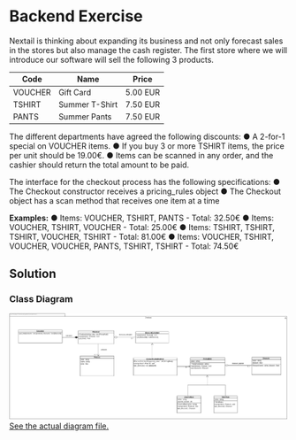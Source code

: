 # Backend Exercise
Nextail is thinking about expanding its business and not only forecast sales in the stores but also manage the cash register. The first store where we will introduce our software will sell the following 3 products.

| **Code** | **Name**       | **Price** |
|----------|----------------|-----------|
| VOUCHER  | Gift Card      | 5.00 EUR  |
| TSHIRT   | Summer T-Shirt | 7.50 EUR  |
| PANTS    | Summer Pants   | 7.50 EUR  |

The different departments have agreed the following discounts:
● A 2-for-1 special on VOUCHER items.
● If you buy 3 or more TSHIRT items, the price per unit should be 19.00€.
● Items can be scanned in any order, and the cashier should return the  total amount to be paid.

The interface for the checkout process has the following specifications:
● The Checkout constructor receives a pricing_rules object
● The Checkout object has a scan method that receives one item at a time

**Examples:**
● Items: VOUCHER, TSHIRT, PANTS - Total: 32.50€
● Items: VOUCHER, TSHIRT, VOUCHER - Total: 25.00€
● Items: TSHIRT, TSHIRT, TSHIRT, VOUCHER, TSHIRT - Total: 81.00€
● Items: VOUCHER, TSHIRT, VOUCHER, VOUCHER, PANTS, TSHIRT, TSHIRT - Total:
74.50€


## Solution


### Class Diagram

![Class diagram](./docs/Class%20Diagram/Class%20Diagram.png)
[See the actual diagram file.](./docs/Class%20Diagram/Class%20Diagram.pdf)